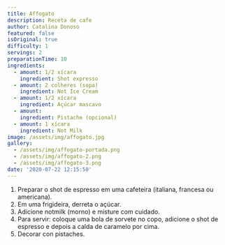 ```yaml
---
title: Affogato
description: Receta de cafe
author: Catalina Donoso
featured: false
isOriginal: true
difficulty: 1
servings: 2
preparationTime: 10
ingredients:
  - amount: 1/2 xícara
    ingredient: Shot expresso
  - amount: 2 colheres (sopa)
    ingredient: Not Ice Cream
  - amount: 1/2 xícara
    ingredient: Açúcar mascavo
  - amount:  
    ingredient: Pistache (opcional)  
  - amount: 1 xícara 
    ingredient: Not Milk 
image: /assets/img/affogato.jpg
gallery:
  - /assets/img/affogato-portada.png
  - /assets/img/affogato-2.png
  - /assets/img/affogato-3.png
date: '2020-07-22 12:15:50'
---
```

1. Preparar o shot de espresso em uma cafeteira (italiana, francesa ou americana).			
2. Em uma frigideira, derreta o açúcar.
3. Adicione notmilk (morno) e misture com cuidado.
4. Para servir: coloque uma bola de sorvete no copo, adicione o shot de espresso e depois a calda de caramelo por cima.
5. Decorar con pistaches.

